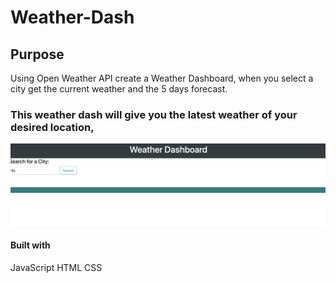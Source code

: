 # Weather-Dash

## Purpose

Using Open Weather API create a Weather Dashboard, when you select a city get the current weather and the 5 days forecast.

### This weather dash will give you the latest weather of your desired location, 

![](weathering.png)

#### Built with 

JavaScript
HTML
CSS